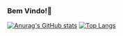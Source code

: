 ### Bem Vindo!👋
[![Anurag's GitHub stats](https://github-readme-stats.vercel.app/api?username=WesleyLanes&count_private=true&show_icons=true&theme=gotham&locale=pt-BR)](https://github.com/anuraghazra/github-readme-stats)
[![Top Langs](https://github-readme-stats.vercel.app/api/top-langs/?username=WesleyLanes&count_private=true&show_icons=true&theme=gotham&locale=pt-BR&layout=compact)](https://github.com/anuraghazra/github-readme-stats)
<!--
**WesleyLanes/WesleyLanes** is a ✨ _special_ ✨ repository because its `README.md` (this file) appears on your GitHub profile.

Here are some ideas to get you started:

- 🔭 I’m currently working on ...
- 🌱 I’m currently learning ...
- 👯 I’m looking to collaborate on ...
- 🤔 I’m looking for help with ...
- 💬 Ask me about ...
- 📫 How to reach me: ...
- 😄 Pronouns: ...
- ⚡ Fun fact: ...
-->
